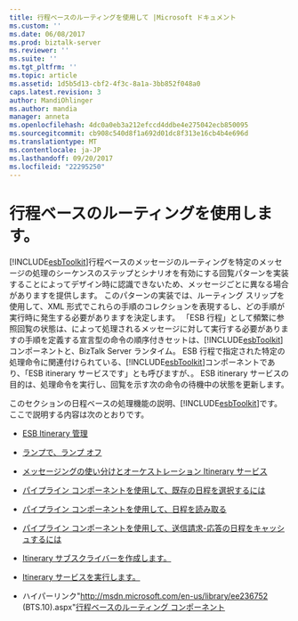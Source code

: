 ```yaml
---
title: 行程ベースのルーティングを使用して |Microsoft ドキュメント
ms.custom: ''
ms.date: 06/08/2017
ms.prod: biztalk-server
ms.reviewer: ''
ms.suite: ''
ms.tgt_pltfrm: ''
ms.topic: article
ms.assetid: 1d5b5d13-cbf2-4f3c-8a1a-3bb852f048a0
caps.latest.revision: 3
author: MandiOhlinger
ms.author: mandia
manager: anneta
ms.openlocfilehash: 4dc0a0eb3a212efccd4ddbe4e275042ecb850095
ms.sourcegitcommit: cb908c540d8f1a692d01dc8f313e16cb4b4e696d
ms.translationtype: MT
ms.contentlocale: ja-JP
ms.lasthandoff: 09/20/2017
ms.locfileid: "22295250"
---
```

# <a name="using-itinerary-based-routing"></a>行程ベースのルーティングを使用します。
[!INCLUDE[esbToolkit](../includes/esbtoolkit-md.md)]行程ベースのメッセージのルーティングを特定のメッセージの処理のシーケンスのステップとシナリオを有効にする回覧パターンを実装することによってデザイン時に認識できないため、メッセージごとに異なる場合がありますを提供します。 このパターンの実装では、ルーティング スリップを使用して、XML 形式でこれらの手順のコレクションを表現するし、どの手順が実行時に発生する必要がありますを決定します。 「ESB 行程」として頻繁に参照回覧の状態は、によって処理されるメッセージに対して実行する必要がありますの手順を定義する宣言型の命令の順序付きセットは、[!INCLUDE[esbToolkit](../includes/esbtoolkit-md.md)]コンポーネントと、BizTalk Server ランタイム。 ESB 行程で指定された特定の処理命令に関連付けられている、[!INCLUDE[esbToolkit](../includes/esbtoolkit-md.md)]コンポーネントであり、「ESB itinerary サービスです」とも呼びますが、。 ESB itinerary サービスの目的は、処理命令を実行し、回覧を示す次の命令の待機中の状態を更新します。  
  
 このセクションの日程ベースの処理機能の説明、[!INCLUDE[esbToolkit](../includes/esbtoolkit-md.md)]です。 ここで説明する内容は次のとおりです。  
  
-   [ESB Itinerary 管理](../esb-toolkit/esb-itinerary-management.md)  
  
-   [ランプで、ランプ オフ](../esb-toolkit/on-ramps-and-off-ramps.md)  
  
-   [メッセージングの使い分けとオーケストレーション Itinerary サービス](../esb-toolkit/choosing-between-messaging-and-orchestration-itinerary-services.md)  
  
-   [パイプライン コンポーネントを使用して、既存の日程を選択するには](../esb-toolkit/using-a-pipeline-component-to-select-an-existing-itinerary.md)  
  
-   [パイプライン コンポーネントを使用して、日程を読み取る](../esb-toolkit/using-a-pipeline-component-to-read-an-itinerary.md)  
  
-   [パイプライン コンポーネントを使用して、送信請求-応答の日程をキャッシュするには](../esb-toolkit/using-a-pipeline-component-to-cache-an-itinerary-for-solicit-response.md)  
  
-   [Itinerary サブスクライバーを作成します。](../esb-toolkit/creating-itinerary-subscribers.md)  
  
-   [Itinerary サービスを実行します。](../esb-toolkit/executing-an-itinerary-service.md)  
  
-   ハイパーリンク"http://msdn.microsoft.com/en-us/library/ee236752 (BTS.10).aspx"[行程ベースのルーティング コンポーネント](../esb-toolkit/itinerary-based-routing-artifacts.md)